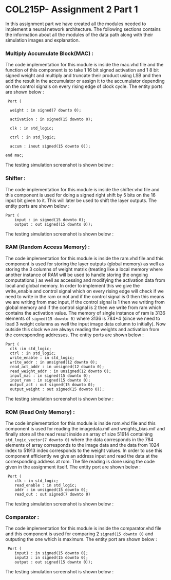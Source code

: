 # COL215P- Assignment 2 Part 1


In this assignment part we have created all the modules needed to implement a neural network architecture. The following sections contains the information about all the modules of the data path along with their simulation images and explanation.



### Multiply Accumulate Block(MAC) :

The code implementation for this module is inside the mac.vhd file and the function of this component is to take 1 16 bit signed activation and 1 8 bit signed weight and multiply and truncate their product using LSB and then add the result in the accumulator or assign it to the accumulator depending on the control signals on every rising edge of clock cycle. The entity ports are shown below :

```entity mac is
 Port (

  weight : in signed(7 downto 0);

  activation : in signed(15 downto 0);

  clk : in std_logic;

  ctrl : in std_logic;

  accum : inout signed(15 downto 0));

end mac;
```

The testing simulation screenshot is shown below : 

### Shifter :

The code implementation for this module is inside the shifter.vhd file and this component is used for doing a signed right shift by 5 bits on the 16 input bit given to it. This will later be used to shift the layer outputs. The entity ports are shown below :

```
Port ( 
    input : in signed(15 downto 0);
    output : out signed(15 downto 0));
```

The testing simulation screenshot is shown below :



### RAM (Random Access Memory) :

The code implementation for this module is inside the ram.vhd file and this component is used for storing the layer outputs  (global memory) as well as storing the 3 columns of weight matrix (treating like a local memory where another instance of RAM will be used to handle storing the ongoing computations ) as well as accessing and modifying the activation data from local and global memory. In order to implement this we give the write_enable and control signal which on every rising edge will check if we need to write in the ram or not and if the control signal is 0 then this means we are writing from mac input, if the control signal is 1 then we writing from global memory  and if the control signal is 2 then we write from ram which contains the activation value. The memory of single instance of ram is 3136 elements of  `signed(15 downto 0)` where 3136 is 784*4 (since we need to load 3 weight columns as well the input image data column to initially). Now outside this clock we are always reading the weights and activation from the corresponding addresses. The entity ports are shown below :

```
Port ( 
  clk :in std_logic;
  ctrl : in std_logic;
  write_enable : in std_logic;
  write_addr : in unsigned(12 downto 0);
  read_act_addr : in unsigned(12 downto 0);
  read_weight_addr : in unsigned(12 downto 0);
  input_mac : in signed(15 downto 0);
  input_ram : in signed(15 downto 0);
  output_act : out signed(15 downto 0);
  output_weight : out signed(15 downto 0));
```

The testing simulation screenshot is shown below :



### ROM (Read Only Memory) :

The code implementation for this module is inside rom.vhd file and this component is used for reading the imagedata.mif and weights_bias.mif and finally store all the read result inside an array of size 51914 containing `std_logic_vector(7 downto 0)` where the data corresponds in the 784 elements of array corresponds to the image data and the data from 1024 index to 51913 index corresponds to the weight values. In order to use this component efficiently we give an address input and read the data at the corresponding address at rom.  The file reading is done using the code given in the assignment itself. The entity port are shown below :

```
 Port (
    clk : in std_logic;
    read_enable : in std_logic;
    addr : in unsigned(15 downto 0);
    read_out : out signed(7 downto 0)
```

The testing simulation screenshot is shown below :



### Comparator :

The code implementation for this module is inside the comparator.vhd file and this component is used for comparing 2 `signed(15 downto 0)` and outputing the one which is maximum. The entity port are shown below :

```
 Port ( 
    input1 : in signed(15 downto 0);
    input2 : in signed(15 downto 0);
    output : out signed(15 downto 0));
```



 The testing simulation screenshot is shown below :

